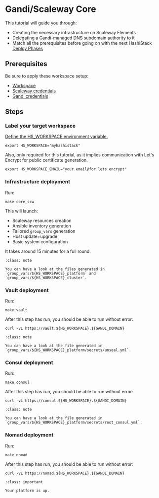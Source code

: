 # Gandi/Scaleway Core

This tutorial will guide you through:

* Creating the necessary infrastructure on Scaleway Elements
* Delegating a Gandi-managed DNS subdomain authority to it
* Match all the prerequisites before going on with the next HashiStack [Deploy Phases](/explanations/deploy_phases.md)

## Prerequisites

Be sure to apply these workspace setup:

* [Workspace](/howto/get_started.md)
* [Scaleway credentials](/howto/init_scw.md)
* [Gandi credentials](/howto/init_gandi.md)

## Steps

### Label your target workspace

[Define the HS_WORKSPACE environment variable.](/explanations/hs_workspace_env_var.md)

```
export HS_WORKSPACE="myhashistack"
```

Also, only required for this tutorial, as it implies communication with Let's Encrypt for public certificate generation.

```
export HS_WORKSPACE_EMAIL="your.email@for.lets.encrypt"
```

### Infrastructure deployment

Run:

```
make core_scw
```

This will launch:

* Scaleway resources creation
* Ansible inventory generation
* Tailored `group_vars` generation
* Host update+upgrade
* Basic system configuration

It takes around 15 minutes for a full round.

```{admonition} Digging deeper
:class: note

You can have a look at the files generated in `group_vars/${HS_WORKSPACE}_platform` and `group_vars/${HS_WORKSPACE}_cluster`.
```

### Vault deployment

Run:

```
make vault
```

After this step has run, you should be able to run without error:

```
curl -vL https://vault.${HS_WORKSPACE}.${GANDI_DOMAIN}
```

```{admonition} Digging deeper
:class: note

You can have a look at the file generated in `group_vars/${HS_WORKSPACE}_platform/secrets/unseal.yml`.
```


### Consul deployment

Run:
```
make consul
```

After this step has run, you should be able to run without error:

```
curl -vL https://consul.${HS_WORKSPACE}.${GANDI_DOMAIN}
```


```{admonition} Digging deeper
:class: note

You can have a look at the file generated in `group_vars/${HS_WORKSPACE}_platform/secrets/root_consul.yml`.
```


### Nomad deployment

Run:
```
make nomad
```

After this step has run, you should be able to run without error:

```
curl -vL https://nomad.${HS_WORKSPACE}.${GANDI_DOMAIN}
```


```{admonition} Achievement Unlocked
:class: important

Your platform is up.
```
